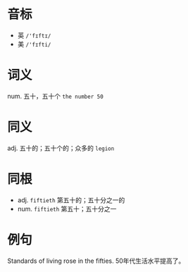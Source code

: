 # 音标

- 英 `/'fɪftɪ/`
- 美 `/'fɪfti/`

# 词义

num. 五十，五十个
`the number 50`

# 同义

adj. 五十的；五十个的；众多的
`legion`

# 同根

- adj. `fiftieth` 第五十的；五十分之一的
- num. `fiftieth` 第五十；五十分之一

# 例句

Standards of living rose in the fifties.
50年代生活水平提高了。


